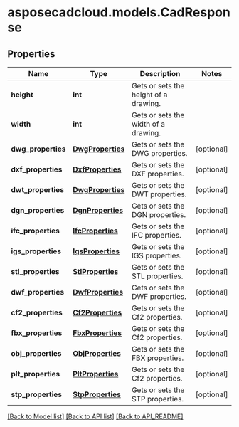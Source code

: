# asposecadcloud.models.CadResponse

## Properties
Name | Type | Description | Notes
------------ | ------------- | ------------- | -------------
**height** | **int** | Gets or sets the height of a drawing. | 
**width** | **int** | Gets or sets the width of a drawing. | 
**dwg_properties** | [**DwgProperties**](DwgProperties.md) | Gets or sets the DWG properties. | [optional] 
**dxf_properties** | [**DxfProperties**](DxfProperties.md) | Gets or sets the DXF properties. | [optional] 
**dwt_properties** | [**DwgProperties**](DwgProperties.md) | Gets or sets the DWT properties. | [optional] 
**dgn_properties** | [**DgnProperties**](DgnProperties.md) | Gets or sets the DGN properties. | [optional] 
**ifc_properties** | [**IfcProperties**](IfcProperties.md) | Gets or sets the IFC properties. | [optional] 
**igs_properties** | [**IgsProperties**](IgsProperties.md) | Gets or sets the IGS properties. | [optional] 
**stl_properties** | [**StlProperties**](StlProperties.md) | Gets or sets the STL properties. | [optional] 
**dwf_properties** | [**DwfProperties**](DwfProperties.md) | Gets or sets the DWF properties. | [optional] 
**cf2_properties** | [**Cf2Properties**](Cf2Properties.md) | Gets or sets the Cf2 properties. | [optional] 
**fbx_properties** | [**FbxProperties**](FbxProperties.md) | Gets or sets the Cf2 properties. | [optional] 
**obj_properties** | [**ObjProperties**](ObjProperties.md) | Gets or sets the FBX properties. | [optional] 
**plt_properties** | [**PltProperties**](PltProperties.md) | Gets or sets the Cf2 properties. | [optional] 
**stp_properties** | [**StpProperties**](StpProperties.md) | Gets or sets the STP properties. | [optional] 

[[Back to Model list]](API_README.md#documentation-for-models) [[Back to API list]](API_README.md#documentation-for-api-endpoints) [[Back to API_README]](API_README.md)


